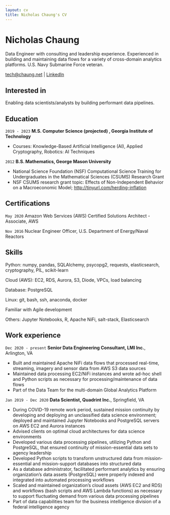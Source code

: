 ```yaml
---
layout: cv
title: Nicholas Chaung's CV
---
```

# Nicholas Chaung
Data Engineer with consulting and leadership experience. Experienced in building and maintaining data flows for a variety of cross-domain analytics platforms. U.S. Navy Submarine Force veteran.

<div id="webaddress">
<a href="tech@chaung.net">tech@chaung.net</a>
| <a href="https://www.linkedin.com/in/nicholaschaung/">LinkedIn</a>
</div>


## Interested in

Enabling data scientists/analysts by building performant data pipelines.


## Education

`2019 - 2023`
__M.S. Computer Science (projected) , Georgia Institute of Technology__

- Courses: Knowledge-Based Artificial Intelligence (AI), Applied Cryptography, Robotics: AI Techniques

`2012`
__B.S. Mathematics, George Mason University__

- National Science Foundation (NSF) Computational Science Training for Undergraduates in the Mathematical Sciences (CSUMS) Research Grant
- NSF CSUMS research grant topic: Effects of Non-Independent Behavior on a Macroeconomic Model; <a href="http://tinyurl.com/herding-inflation">http://tinyurl.com/herding-inflation</a>



## Certifications

`May 2020`
Amazon Web Services (AWS) Certified Solutions Architect - Associate, AWS

`Nov 2016`
Nuclear Engineer Officer, U.S. Department of Energy/Naval Reactors



## Skills

Python: numpy, pandas, SQLAlchemy, psycopg2, requests, elasticsearch, cryptography, PIL, scikit-learn

Cloud (AWS): EC2, RDS, Aurora, S3, Diode, VPCs, load balancing

Database: PostgreSQL

Linux: git, bash, ssh, anaconda, docker

Familiar with Agile development

Others: Jupyter Notebooks, R, Apache NiFi, salt-stack, Elasticsearch


## Work experience

`Dec 2020 - present`
__Senior Data Engineering Consultant, LMI Inc.__, Arlington, VA

- Built and maintained Apache NiFi data flows that processed real-time, streaming, imagery and sensor data from AWS S3 data sources
- Maintained data processing EC2/NiFi instances and wrote ad-hoc shell and Python scripts as necessary for processing/maintenance of data flows
- Part of the Data Team for the multi-domain Global Analytics Platform

`Jan 2019 - Dec 2020`
__Data Scientist, Quadrint Inc.__, Springfield, VA

- During COVID-19 remote work period, sustained mission continuity by developing and deploying an unclassified data science environment; deployed and maintained Jupyter Notebooks and PostgreSQL servers on AWS EC2 and Aurora instances
- Advised clients on optimal cloud architectures for data science environments
- Developed various data processing pipelines, utilizing Python and PostgreSQL, that ensured continuity of mission-essential data sets to agency leadership
- Developed Python scripts to transform unstructured data from mission-essential and mission-support databases into structured data
- As a database administrator, facilitated performant analytics by ensuring organization’s data assets (PostgreSQL) were properly indexed and integrated into automated processing workflows
- Scaled and maintained organization’s cloud assets (AWS EC2 and RDS) and workflows (bash scripts and AWS Lambda functions) as necessary to support fluctuating demand from various data processing pipelines
- Part of data capabilities team for the business intelligence division of a federal intelligence agency


<!-- ### Footer

Last updated: May 2013 -->


